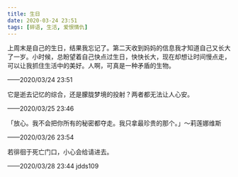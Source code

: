 ```yaml
---
title: 生日
date: 2020-03-24 23:51
tags: [碎语, 生活, 爱恨情仇]
---
```


上周末是自己的生日，结果我忘记了。第二天收到妈妈的信息我才知道自己又长大了一岁。小时候，总盼望着自己快点过生日，快快长大，现在却想让时间慢点走，可以让我抓住生活中的美好。人啊，可真是一种矛盾的生物。

——2020/03/24 23:51

它是逝去记忆的综合，还是朦胧梦境的投射？两者都无法让人心安。

——2020/03/25 23:46

「放心。我不会把你所有的秘密都夺走。我只拿最珍贵的那个。」～莉莲娜维斯

——2020/03/26 23:54

若徘徊于死亡门口，小心会给请进去。

——2020/03/28 23:44 jdds109
